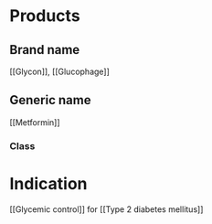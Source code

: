 # Products

## Brand name
[[Glycon]], [[Glucophage]]

## Generic name
[[Metformin]]

### Class


# Indication
[[Glycemic control]] for [[Type 2 diabetes mellitus]]